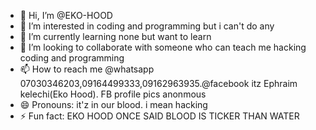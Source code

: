 - 👋 Hi, I’m @EKO-HOOD
- 👀 I’m interested in coding and programming but i can't do any
- 🌱 I’m currently learning none but want to learn
- 💞️ I’m looking to collaborate with someone who can teach me hacking coding and programming
- 📫 How to reach me @whatsapp 07030346203,09164499333,09162963935.@facebook itz Ephraim kelechi(Eko Hood). FB profile pics anonmous 
- 😄 Pronouns: it'z in our blood. i mean hacking
- ⚡ Fun fact: EKO HOOD ONCE SAID BLOOD IS TICKER THAN WATER

<!---
EKO-HOOD/EKO-HOOD is a ✨ special ✨ repository because its `README.md` (this file) appears on your GitHub profile.
You can click the Preview link to take a look at your changes.
--->

